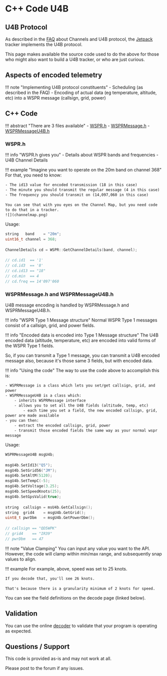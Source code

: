 # C++ Code U4B

## U4B Protocol

As described in the [FAQ](/faq/channels) about Channels and U4B protocol, the [Jetpack](/tracker) tracker implements the U4B protocol. 

This page makes available the source code used to do the above for those who might also want to build a U4B tracker, or who are just curious.


## Aspects of encoded telemetry

!!! note "Implementing U4B protocol constituents"
    - Scheduling (as described in the FAQ)
    - Encoding of actual data (eg temperature, altitude, etc) into a WSPR message (callsign, grid, power)


## C++ Code

!!! abstract "There are 3 files available"
    - [WSPR.h](WSPR.h)
    - [WSPRMessage.h](WSPRMessage.h)
    - [WSPRMessageU4B.h](WSPRMessageU4B.h)


### WSPR.h

!!! info "WSPR.h gives you"
    - Details about WSPR bands and frequencies
    - U4B Channel Details

!!! example "Imagine you want to operate on the 20m band on channel 368"
    For that, you need to know:

    - The id13 value for encoded transmission (18 in this case)
    - The minute you should transmit the regular message (4 in this case)
    - The frequency you should transmit on (14,097,060 in this case)

    You can see that with you eyes on the Channel Map, but you need code to do that in a tracker.
    ![](channelmap.png)

Usage:
```c++
string   band    = "20m";
uint16_t channel = 368;

ChannelDetails cd = WSPR::GetChannelDetails(band, channel);

// cd.id1  == '1'
// cd.id3  == '8'
// cd.id13 == "18"
// cd.min  == 4
// cd.freq == 14'097'060
```
        

### WSPRMessage.h and WSPRMessageU4B.h

U4B message encoding is handled by WSPRMessage.h and WSPRMessageU4B.h.

!!! info "WSPR Type 1 Message structure"
    Normal WSPR Type 1 messages consist of a callsign, grid, and power fields.

!!! info "Encoded data is encoded into Type 1 Message structure"
    The U4B encoded data (altitude, temperature, etc) are encoded into valid forms of the WSPR Type 1 fields.

So, if you can transmit a Type 1 message, you can transmit a U4B encoded message also, because it's those same 3 fields, but with encoded data.

!!! info "Using the code"
    The way to use the code above to accomplish this is:

    - WSPRMessage is a class which lets you set/get callsign, grid, and power
    - WSPRMessageU4B is a class which:
        - inherits WSPRMessage interface
        - allows you to set all the U4B fields (altitude, temp, etc)
            - each time you set a field, the new encoded callsign, grid, power are made available
    - you can then:
        - extract the encoded callsign, grid, power
        - transmit those encoded fields the same way as your normal wspr message

Usage:

```c++
WSPRMessageU4B msgU4b;

msgU4b.SetId13("Q5");
msgU4b.SetGrid56("JM");
msgU4b.SetAltM(5120);
msgU4b.SetTempC(-5);
msgU4b.SetVoltage(3.25);
msgU4b.SetSpeedKnots(25);
msgU4b.SetGpsValid(true);

string  callsign = msU4b.GetCallsign();
string  grid4    = msgU4b.GetGrid();
uint8_t pwrDbm   = msgU4b.GetPowerDbm();

// callsign == "QD5WPK"
// grid4    == "IR39"
// pwrDbm   == 47
```

!!! note "Value Clamping"
    You can input any value you want to the API.  However, the code will clamp within min/max range, and subsequently snap values to align.

!!! example
    For example, above, speed was set to 25 knots.
    
    If you decode that, you'll see 26 knots.
    
    That's because there is a granularity minimum of 2 knots for speed.

You can see the field definitions on the decode page (linked below).
            

## Validation

You can use the online [decoder](/pro/decode) to validate that your program is operating as expected.
            

## Questions / Support

This code is provided as-is and may not work at all.

Please post to the forum if any issues.